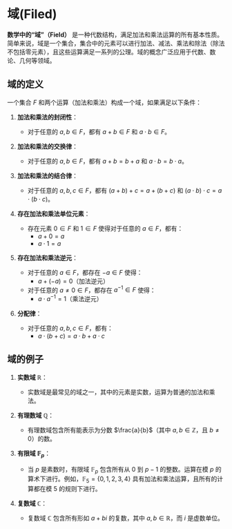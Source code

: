 # 域(Filed)

**数学中的“域”（Field）** 是一种代数结构，满足加法和乘法运算的所有基本性质。简单来说，域是一个集合，集合中的元素可以进行加法、减法、乘法和除法（除法不包括零元素），且这些运算满足一系列的公理。域的概念广泛应用于代数、数论、几何等领域。

## 域的定义
一个集合 $F$ 和两个运算（加法和乘法）构成一个域，如果满足以下条件：

1. **加法和乘法的封闭性**：
   - 对于任意的 $a, b \in F$，都有 $a + b \in F$ 和 $a \cdot b \in F$。

2. **加法和乘法的交换律**：
   - 对于任意的 $a, b \in F$，都有 $a + b = b + a$ 和 $a \cdot b = b \cdot a$。

3. **加法和乘法的结合律**：
   - 对于任意的 $a, b, c \in F$，都有 $(a + b) + c = a + (b + c)$ 和 $(a \cdot b) \cdot c = a \cdot (b \cdot c)$。

4. **存在加法和乘法单位元素**：
   - 存在元素 $0 \in F$ 和 $1 \in F$ 使得对于任意的 $a \in F$，都有：
     - $a + 0 = a$
     - $a \cdot 1 = a$

5. **存在加法和乘法逆元**：
   - 对于任意的 $a \in F$，都存在 $-a \in F$ 使得：
     - $a + (-a) = 0$（加法逆元）
   - 对于任意的 $a \neq 0 \in F$，都存在 $a^{-1} \in F$ 使得：
     - $a \cdot a^{-1} = 1$（乘法逆元）

6. **分配律**：
   - 对于任意的 $a, b, c \in F$，都有：
     - $a \cdot (b + c) = a \cdot b + a \cdot c$

## 域的例子

1. **实数域 $\mathbb{R}$**：
   - 实数域是最常见的域之一，其中的元素是实数，运算为普通的加法和乘法。

2. **有理数域 $\mathbb{Q}$**：
   - 有理数域包含所有能表示为分数 $\frac{a}{b}$（其中 $a, b \in \mathbb{Z}$，且 $b \neq 0$）的数。

3. **有限域 $\mathbb{F}_p$**：
   - 当 $p$ 是素数时，有限域 $\mathbb{F}_p$ 包含所有从 $0$ 到 $p-1$ 的整数。运算在模 $p$ 的算术下进行。例如，$\mathbb{F}_5 = \{0, 1, 2, 3, 4\}$ 具有加法和乘法运算，且所有的计算都在模 5 的规则下进行。

4. **复数域 $\mathbb{C}$**：
   - 复数域 $\mathbb{C}$ 包含所有形如 $a + bi$ 的复数，其中 $a, b \in \mathbb{R}$，而 $i$ 是虚数单位。
